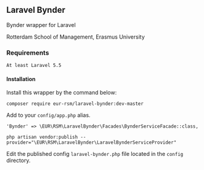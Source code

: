 ## Laravel Bynder
Bynder wrapper for Laravel

Rotterdam School of Management, Erasmus University

### Requirements
    At least Laravel 5.5
    
#### Installation

Install this wrapper by the command below:

    composer require eur-rsm/laravel-bynder:dev-master
    
Add to your `config/app.php` alias.
                
    'Bynder' => \EUR\RSM\LaravelBynder\Facades\BynderServiceFacade::class,
    
    php artisan vendor:publish --provider="\EUR\RSM\LaravelBynder\LaravelBynderServiceProvider"
    
Edit the published config `laravel-bynder.php` file located in the `config` directory.
    
